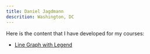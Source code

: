 ```yaml
---
title: Daniel Jagdmann
descrition: Washington, DC
---
```


Here is the content that I have developed for my courses:

- [Line Graph with Legend](/linegraph)
